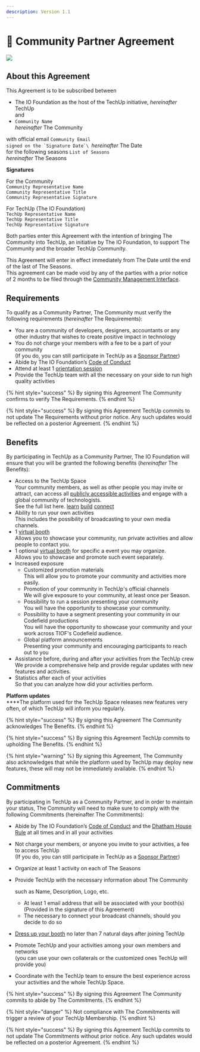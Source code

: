 ```yaml
---
description: Version 1.1
---
```


# 🤝 Community Partner Agreement

![](<../../.gitbook/assets/\[TIOF TU] Comms \[I] Document Header ENG v1.0.png>)

## About this Agreement

This Agreement is to be subscribed between

* The IO Foundation as the host of the TechUp initiative, _hereinafter_ TechUp\
  and
* `Community Name` \
  _hereinafter_ The Community

with official email `Community Email`\
``signed on the `Signature Date`\
``_hereinafter_ The Date\
for the following seasons `List of Seasons` \
_hereinafter_ The Seasons

**Signatures**

For the Community\
`Community Representative Name`\
`Community Representative Title`\
`Community Representative Signature`

For TechUp (The IO Foundation)\
`TechUp Representative Name`\
`TechUp Representative Title`\
`TechUp Representative Signature`

Both parties enter this Agreement with the intention of bringing The Community into TechUp, an initiative by The IO Foundation, to support The Community and the broader TechUp Community.

This Agreement will enter in effect immediately from The Date until the end of the last of The Seasons.\
This agreement can be made void by any of the parties with a prior notice of 2 months to be filed through the [Community Management Interface](https://tiof.click/TUTarianCommunityLifecycleManagement).

## Requirements

To qualify as a Community Partner, The Community must verify the following requirements (_hereinafter_ The Requirements):

* You are a community of developers, designers, accountants or any other industry that wishes to create positive impact in technology
* You do not charge your members with a fee to be a part of your community\
  (If you do, you can still participate in TechUp as a [Sponsor Partner](../sponsors/))
* Abide by The IO Foundation’s [Code of Conduct](https://tiof.click/TIOFPolicyCoC)
* Attend at least 1 [orientation session](../../activities/space-management/orientation-sessions.md)
* Provide the TechUp team with all the necessary on your side to run high quality activities

{% hint style="success" %}
By signing this Agreement The Community confirms to verify The Requirements.
{% endhint %}

{% hint style="success" %}
By signing this Agreement TechUp commits to not update The Requirements without prior notice. Any such updates would be reflected on a posterior Agreement.
{% endhint %}

## Benefits

By participating in TechUp as a Community Partner, The IO Foundation will ensure that you will be granted the following benefits (_hereinafter_ The Benefits):

* Access to the TechUp Space\
  Your community members, as well as other people you may invite or attract, can access all [publicly accessible activities](../../about/introduction/terminology.md#publicly-accessible-activity) and engage with a global community of technologists.\
  See the full list here. [learn](../../activities/learn/ "mention") [build](../../activities/build/ "mention") [connect](../../activities/connect/ "mention")
* Ability to run your own activities\
  This includes the possibility of broadcasting to your own media channels.
* 1 [virtual booth](../../techup-space/booths.md)\
  Allows you to showcase your community, run private activities and allow people to contact you.
* 1 optional [virtual booth](../../techup-space/booths.md) for specific a event you may organize.\
  Allows you to showcase and promote such event separately.
* Increased exposure
  * Customized promotion materials\
    This will allow you to promote your community and activities more easily.
  * Promotion of your community in TechUp's official channels\
    We will give exposure to your community, at least once per Season.
  * Possibility to run a session presenting your community\
    You will have the opportunity to showcase your community.
  * Possibility to have a segment presenting your community in our Codefield productions\
    You will have the opportunity to showcase your community and your work across TIOF's Codefield audience.
  * Global platform announcements\
    Presenting your community and encouraging participants to reach out to you
* Assistance before, during and after your activities from the TechUp crew\
  We provide a comprehensive help and provide regular updates with new features and activities.
* Statistics after each of your activities\
  So that you can analyze how did your activities perform.

**Platform updates**\
****The platform used for the TechUp Space releases new features very often, of which TechUp will inform you regularly.

{% hint style="success" %}
By signing this Agreement The Community acknowledges The Benefits.
{% endhint %}

{% hint style="success" %}
By signing this Agreement TechUp commits to upholding The Benefits.
{% endhint %}

{% hint style="warning" %}
By signing this Agreement, The Community also acknowledges that while the platform used by TechUp may deploy new features, these will may not be immediately available.
{% endhint %}

## Commitments

By participating in TechUp as a Community Partner, and in order to maintain your status, The Community will need to make sure to comply with the following Commitments (hereinafter The Commitments):

* Abide by The IO Foundation’s [Code of Conduct](https://tiof.click/TIOFPolicyCoC) and the [Dhatham House Rule](broken-reference) at all times and in all your activities
* Not charge your members, or anyone you invite to your activities, a fee to access TechUp\
  (If you do, you can still participate in TechUp as a [Sponsor Partner](../sponsors/))
* Organize at least 1 activity on each of The Seasons
*   Provide TechUp with the necessary information about The Community

    such as Name, Description, Logo, etc.

    * At least 1 email address that will be associated with your booth(s)\
      (Provided in the signature of this Agreement)
    * The necessary to connect your broadcast channels, should you decide to do so
* [Dress up your booth](https://help.airmeet.com/support/solutions/articles/82000443874-how-to-setup-booths-in-airmeet) no later than 7 natural days after joining TechUp
* Promote TechUp and your activities among your own members and networks\
  (you can use your own collaterals or the customized ones TechUp will provide you)
* Coordinate with the TechUp team to ensure the best experience across your activities and the whole TechUp Space.

{% hint style="success" %}
By signing this Agreement The Community commits to abide by The Commitments.
{% endhint %}

{% hint style="danger" %}
Not compliance with The Commitments will trigger a review of your TechUp Membership.
{% endhint %}

{% hint style="success" %}
By signing this Agreement TechUp commits to not update The Commitments without prior notice. Any such updates would be reflected on a posterior Agreement.
{% endhint %}
